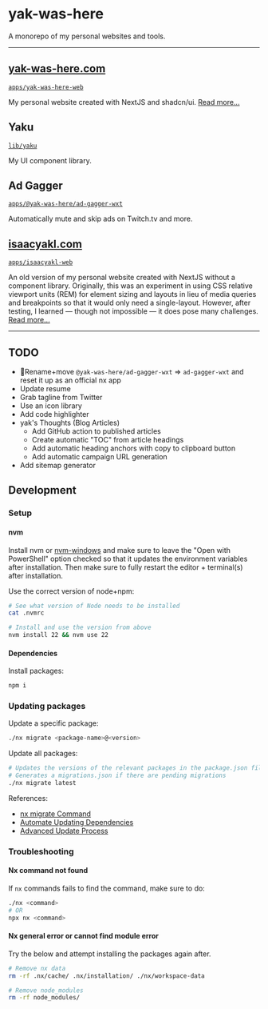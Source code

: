 # yak-was-here

A monorepo of my personal websites and tools.

---

## [yak-was-here.com](https://www.yak-was-here.com)

[`apps/yak-was-here-web`](./apps/yak-was-here-web/README.md)

My personal website created with NextJS and shadcn/ui. [Read more...](https://www.yak-was-here.com/article/personal-website)

## Yaku

[`lib/yaku`](./lib/yaku/README.md)

My UI component library.

## Ad Gagger

[`apps/@yak-was-here/ad-gagger-wxt`](./apps/@yak-was-here/ad-gagger-wxt/README.md)

Automatically mute and skip ads on Twitch.tv and more.

## [isaacyakl.com](https://www.isaacyakl.com)

[`apps/isaacyakl-web`](./apps/isaacyakl-web/)

An old version of my personal website created with NextJS without a component library. Originally, this was an experiment in using CSS relative viewport units (REM) for element sizing and layouts in lieu of media queries and breakpoints so that it would only need a single-layout. However, after testing, I learned — though not impossible — it does pose many challenges. [Read more...](https://www.isaacyakl.com/work/isaacyakl-com)

---

## TODO

- 🚩Rename+move `@yak-was-here/ad-gagger-wxt` => `ad-gagger-wxt` and reset it up as an official nx app
- Update resume
- Grab tagline from Twitter
- Use an icon library
- Add code highlighter
- yak's Thoughts (Blog Articles)
  - Add GitHub action to published articles
  - Create automatic "TOC" from article headings
  - Add automatic heading anchors with copy to clipboard button
  - Add automatic campaign URL generation
- Add sitemap generator

## Development

### Setup

#### nvm

Install nvm or [nvm-windows](https://github.com/coreybutler/nvm-windows/releases) and make sure to leave the "Open with PowerShell" option checked so that it updates the environment variables after installation. Then make sure to fully restart the editor + terminal(s) after installation.

Use the correct version of node+npm:

```sh
# See what version of Node needs to be installed
cat .nvmrc
```

```sh
# Install and use the version from above
nvm install 22 && nvm use 22
```

#### Dependencies

Install packages:

```sh
npm i
```

### Updating packages

Update a specific package:

```sh
./nx migrate <package-name>@<version>
```

Update all packages:

```sh
# Updates the versions of the relevant packages in the package.json file
# Generates a migrations.json if there are pending migrations
./nx migrate latest
```

References:

- [nx migrate Command](https://nx.dev/docs/reference/nx-commands#nx-migrate)
- [Automate Updating Dependencies](https://nx.dev/features/automate-updating-dependencies)
- [Advanced Update Process](https://nx.dev/docs/guides/tips-n-tricks/advanced-update)

### Troubleshooting

#### Nx command not found

If `nx` commands fails to find the command, make 
sure to do:

```sh
./nx <command>
# OR
npx nx <command>
```

#### Nx general error or cannot find module error

Try the below and attempt installing the packages again after.

```sh
# Remove nx data
rm -rf .nx/cache/ .nx/installation/ ./nx/workspace-data

# Remove node_modules
rm -rf node_modules/
```
